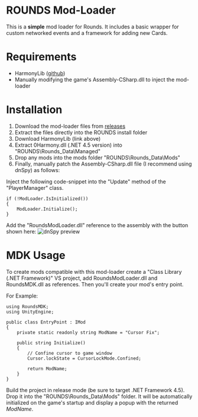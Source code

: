 # ROUNDS Mod-Loader

This is a **simple** mod loader for Rounds. It includes a basic wrapper for custom networked events and a framework for adding new Cards.

# Requirements
 - HarmonyLib ([github](https://github.com/pardeike/Harmony))
 - Manually modifying the game's Assembly-CSharp.dll to inject the mod-loader

# Installation
 1. Download the mod-loader files from [releases](https://github.com/willis81808/rounds-mod-loader/releases)
 2. Extract the files directly into the ROUNDS install folder
 3. Download HarmonyLib (link above)
 4. Extract 0Harmony.dll (.NET 4.5 version) into "ROUNDS\Rounds_Data\Managed"
 5. Drop any mods into the mods folder "ROUNDS\Rounds_Data\Mods"
 6. Finally, manually patch the Assembly-CSharp.dll file (I recommend using dnSpy) as follows:

Inject the following code-snippet into the "Update" method of the "PlayerManager" class.

	if (!ModLoader.IsInitialized())
	{
		ModLoader.Initialize();
	}

Add the "RoundsModLoader.dll" reference to the assembly with the button shown here:
![dnSpy preview](https://i.imgur.com/yhfza4E.png)

# MDK Usage
To create mods compatible with this mod-loader create a "Class Library (.NET Framework)" VS project, add RoundsModLoader.dll and RoundsMDK.dll as references. Then you'll create your mod's entry point.

For Example:

    using RoundsMDK;
    using UnityEngine;
    
    public class EntryPoint : IMod
    {
        private static readonly string ModName = "Cursor Fix";
    
        public string Initialize()
        {
            // Confine cursor to game window
            Cursor.lockState = CursorLockMode.Confined;
    
            return ModName;
        }
    }

Build the project in release mode (be sure to target .NET Framework 4.5). Drop it into the "ROUNDS\Rounds_Data\Mods" folder. It will be automatically initialized on the game's startup and display a popup with the returned *ModName*.
